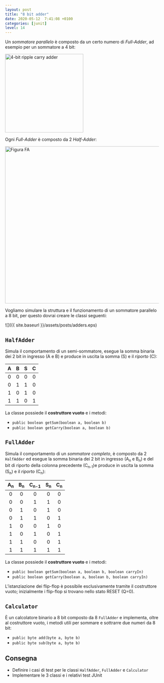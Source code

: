 ```yaml
---
layout: post
title: "8 bit adder"
date: 2020-05-12  7:41:08 +0100
categories: [junit]
level: 14
---
```


Un *sommatore parallelo* è composto da un certo numero di *Full-Adder*, ad esempio per un sommatore a 4 bit:

<a title="en:User:Cburnett / CC BY-SA (http://creativecommons.org/licenses/by-sa/3.0/)" href="https://commons.wikimedia.org/wiki/File:4-bit_ripple_carry_adder.svg"><img width="256" alt="4-bit ripple carry adder" src="https://upload.wikimedia.org/wikipedia/commons/thumb/5/5d/4-bit_ripple_carry_adder.svg/256px-4-bit_ripple_carry_adder.svg.png"></a>


Ogni *Full-Adder* è composto da 2 *Half-Adder*:

<a title="The original uploader was Romanom at Italian Wikipedia. / CC BY-SA (http://creativecommons.org/licenses/by-sa/3.0/)" href="https://commons.wikimedia.org/wiki/File:Figura_FA.jpg"><img width="512" alt="Figura FA" src="https://upload.wikimedia.org/wikipedia/commons/thumb/4/40/Figura_FA.jpg/512px-Figura_FA.jpg"></a>

Vogliamo simulare la struttura e il funzionamento di un sommatore parallelo a 8 bit, per questo dovrai creare le classi seguenti:

![]({{ site.baseurl }}/assets/posts/adders.eps)

## `HalfAdder`

Simula il comportamento di un semi-sommatore, esegue la somma binaria dei 2 bit in ingresso (A e B) e produce in uscita la somma (S) e il *riporto* (C):

| A    | B    |S     |C     |
|:----:|:----:|:----:|:----:|
| 0 | 0 | 0 | 0 |
| 0 | 1 | 1 | 0 | 
| 1 | 0 | 1 | 0 |
| 1 | 1 | 0 | 1 |

La classe possiede il **costruttore vuoto** e i metodi:

- `public boolean getSum(boolean a, boolean b)`
- `public boolean getCarry(boolean a, boolean b)`



## `FullAdder`


Simula il comportamento di un *sommatore completo*, è composto da 2 `HalfAdder` ed esegue la somma binaria dei 2 bit in ingresso (A<sub>n</sub> e B<sub>n</sub>) e del bit di riporto della colonna precedente (C<sub>n-1</sub>)e produce in uscita la somma (S<sub>n</sub>) e il *riporto* (C<sub>n</sub>):

| A<sub>n</sub>| B<sub>n</sub>|C<sub>n-1</sub>|S<sub>n</sub>|C<sub>n</sub>|
|:----:|:----:|:----:|:----:|:----:|
| 0 | 0 | 0 | 0 | 0 |
| 0 | 0 | 1 | 1 | 0 |
| 0 | 1 | 0 | 1 | 0 |
| 0 | 1 | 1 | 0 | 1 |
| 1 | 0 | 0 | 1 | 0 |
| 1 | 0 | 1 | 0 | 1 |
| 1 | 1 | 0 | 0 | 1 |
| 1 | 1 | 1 | 1 | 1 |

La classe possiede il **costruttore vuoto** e i metodi:

- `public boolean getSum(boolean a, boolean b, boolean carryIn)`
- `public boolean getCarry(boolean a, boolean b, boolean carryIn)`

L’istanziazione dei flip-flop è possibile esclusivamente tramite il costruttore vuoto; inizialmente i flip-flop si trovano nello stato RESET (Q=0).

## `Calculator`

È un calcolatore binario a 8 bit composto da 8 `FullAdder` e implementa, oltre al costruttore vuoto, i metodi utili per sommare e sottrarre due numeri da 8 bit:

- `public byte add(byte a, byte b)`
- `public byte sub(byte a, byte b)`

## Consegna

- Definire i casi di test per le classi `HalfAdder`, `FullAdder` e `Calculator`
- Implementare le 3 classi e i relativi test JUnit
